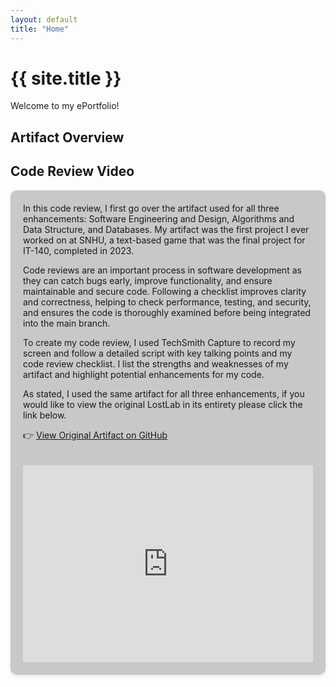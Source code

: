 ```yaml
---
layout: default
title: "Home"
---
```


# {{ site.title }}

Welcome to my ePortfolio!  

## Artifact Overview

## Code Review Video

<div style="display: flex; flex-wrap: wrap; gap: 20px; align-items: flex-start; background-color: #c9c7c7; padding: 20px; border-radius: 10px; box-shadow: 0 2px 5px rgba(0,0,0,0.1);">

<div style="flex: 1; min-width: 300px;">
In this code review, I first go over the artifact used for all three enhancements: Software Engineering and Design, Algorithms and Data Structure, and Databases. My artifact was the first project I ever worked on at SNHU, a text-based game that was the final project for IT-140, completed in 2023.

Code reviews are an important process in software development as they can catch bugs early, improve functionality, and ensure maintainable and secure code. Following a checklist improves clarity and correctness, helping to check performance, testing, and security, and ensures the code is thoroughly examined before being integrated into the main branch.

To create my code review, I used TechSmith Capture to record my screen and follow a detailed script with key talking points and my code review checklist. I list the strengths and weaknesses of my artifact and highlight potential enhancements for my code.

As stated, I used the same artifact for all three enhancements, if you would like to view the original LostLab in its entirety please click the link below.

👉 <a href="https://github.com/zag2493/zag2493.github.io/blob/main/OriginalLostLab.py" target="_blank" rel="noopener noreferrer">View Original Artifact on GitHub</a>

</div>

<div style="flex: 1; min-width: 300px;">
<iframe width="100%" height="315" 
        src="https://www.youtube.com/embed/t0SVgCdGR3Q"
        title="YouTube video player" 
        frameborder="0" 
        allowfullscreen>
</iframe>
</div>

</div>
